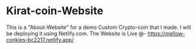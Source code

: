 # Kirat-coin-Website
This is a "About-Website" for a demo Custom Crypto-coin that I made. I will be deploying it using Netlify.com.
The Website is Live @- https://mellow-conkies-bc2217.netlify.app/
